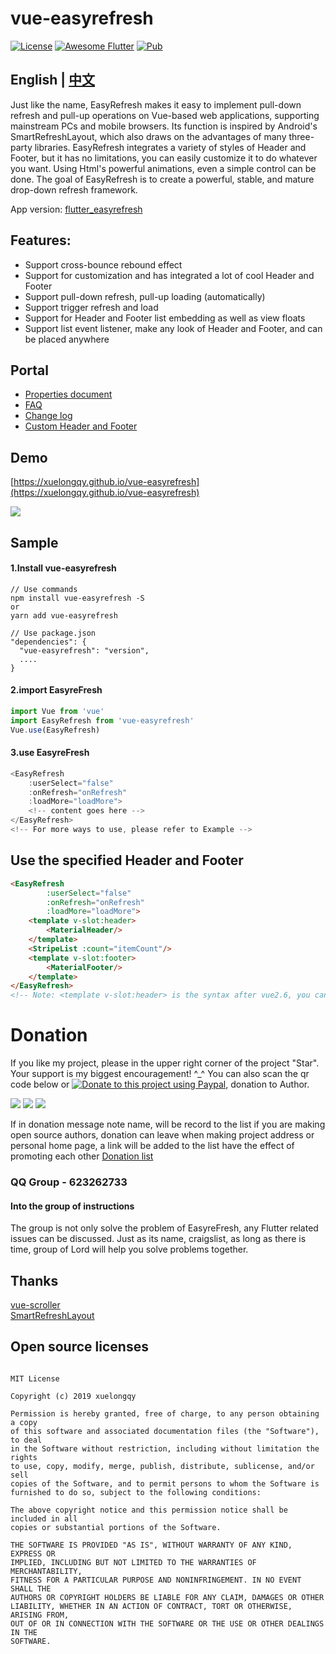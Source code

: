 # vue-easyrefresh

[![License](https://img.shields.io/badge/license-MIT-green.svg)](/LICENSE)
[![Awesome Flutter](https://img.shields.io/badge/Awesome-Vue-orange.svg)](https://vuejs.org)
[![Pub](https://img.shields.io/badge/npm-v1.0.1-orange.svg)](https://www.npmjs.com/package/vue-easyrefresh)

## English | [中文](https://github.com/xuelongqy/vue-easyrefresh/blob/master/README.md)

Just like the name, EasyRefresh makes it easy to implement pull-down refresh and pull-up operations on Vue-based web applications, supporting mainstream PCs and mobile browsers. Its function is inspired by Android's SmartRefreshLayout, which also draws on the advantages of many three-party libraries. EasyRefresh integrates a variety of styles of Header and Footer, but it has no limitations, you can easily customize it to do whatever you want. Using Html's powerful animations, even a simple control can be done. The goal of EasyRefresh is to create a powerful, stable, and mature drop-down refresh framework.

App version: [flutter_easyrefresh](https://github.com/xuelongqy/flutter_easyrefresh)

## Features:

 - Support cross-bounce rebound effect
 - Support for customization and has integrated a lot of cool Header and Footer
 - Support pull-down refresh, pull-up loading (automatically)
 - Support trigger refresh and load
 - Support for Header and Footer list embedding as well as view floats
 - Support list event listener, make any look of Header and Footer, and can be placed anywhere
 
## Portal

 - [Properties document](https://github.com/xuelongqy/vue-easyrefresh/blob/master/art/md/en/PROPERTY.md)
 - [FAQ](https://github.com/xuelongqy/vue-easyrefresh/blob/master/art/md/en/FAQ.md)
 - [Change log](https://github.com/xuelongqy/vue-easyrefresh/blob/master/art/md/en/CHANGELOG.md)
 - [Custom Header and Footer](https://github.com/xuelongqy/vue-easyrefresh/blob/master/art/md/en/CUSTOM_HEADER_FOOTER.md)

## Demo
[https://xuelongqy.github.io/vue-easyrefresh](https://xuelongqy.github.io/vue-easyrefresh)

![](https://raw.githubusercontent.com/xuelongqy/vue-easyrefresh/master/art/image/demo_QRCode.png)
 
## Sample
#### 1.Install vue-easyrefresh
```
// Use commands
npm install vue-easyrefresh -S
or
yarn add vue-easyrefresh

// Use package.json
"dependencies": {
  "vue-easyrefresh": "version",
  ....
}
```
#### 2.import EasyreFresh
```javascript
import Vue from 'vue'
import EasyRefresh from 'vue-easyrefresh'
Vue.use(EasyRefresh)
```
#### 3.use EasyreFresh
```javascript
<EasyRefresh
    :userSelect="false"
    :onRefresh="onRefresh"
    :loadMore="loadMore">
    <!-- content goes here -->
</EasyRefresh>
<!-- For more ways to use, please refer to Example -->
```

## Use the specified Header and Footer
```html
<EasyRefresh
        :userSelect="false"
        :onRefresh="onRefresh"
        :loadMore="loadMore">
    <template v-slot:header>
        <MaterialHeader/>
    </template>
    <StripeList :count="itemCount"/>
    <template v-slot:footer>
        <MaterialFooter/>
    </template>
</EasyRefresh>
<!-- Note: <template v-slot:header> is the syntax after vue2.6, you can still use <MaterialHeader slot="header"/> -->
```

# Donation
If you like my project, please in the upper right corner of the project "Star". Your support is my biggest encouragement! ^_^
You can also scan the qr code below or [![Donate to this project using Paypal](https://img.shields.io/badge/paypal-donate-yellow.svg)](https://www.paypal.com/cgi-bin/webscr?cmd=_s-xclick&hosted_button_id=334PPRBZTY3J8&source=url), donation to Author.

![](https://raw.githubusercontent.com/xuelongqy/donation/master/pay_alipay.jpg?raw=true) ![](https://raw.githubusercontent.com/xuelongqy/donation/master/pay_wxpay.jpg?raw=true) ![](https://raw.githubusercontent.com/xuelongqy/donation/master/pay_tencent.jpg?raw=true)

If in donation message note name, will be record to the list if you are making open source authors, donation can leave when making project address or personal home page, a link will be added to the list have the effect of promoting each other
[Donation list](https://github.com/xuelongqy/donation/blob/master/DONATIONLIST.md)

### QQ Group - 623262733
#### Into the group of instructions
The group is not only solve the problem of EasyreFresh, any Flutter related issues can be discussed. Just as its name, craigslist, as long as there is time, group of Lord will help you solve problems together.

## Thanks
[vue-scroller](https://github.com/wangdahoo/vue-scroller)   
[SmartRefreshLayout](https://github.com/scwang90/SmartRefreshLayout)  

## Open source licenses
 
```
 
MIT License

Copyright (c) 2019 xuelongqy

Permission is hereby granted, free of charge, to any person obtaining a copy
of this software and associated documentation files (the "Software"), to deal
in the Software without restriction, including without limitation the rights
to use, copy, modify, merge, publish, distribute, sublicense, and/or sell
copies of the Software, and to permit persons to whom the Software is
furnished to do so, subject to the following conditions:

The above copyright notice and this permission notice shall be included in all
copies or substantial portions of the Software.

THE SOFTWARE IS PROVIDED "AS IS", WITHOUT WARRANTY OF ANY KIND, EXPRESS OR
IMPLIED, INCLUDING BUT NOT LIMITED TO THE WARRANTIES OF MERCHANTABILITY,
FITNESS FOR A PARTICULAR PURPOSE AND NONINFRINGEMENT. IN NO EVENT SHALL THE
AUTHORS OR COPYRIGHT HOLDERS BE LIABLE FOR ANY CLAIM, DAMAGES OR OTHER
LIABILITY, WHETHER IN AN ACTION OF CONTRACT, TORT OR OTHERWISE, ARISING FROM,
OUT OF OR IN CONNECTION WITH THE SOFTWARE OR THE USE OR OTHER DEALINGS IN THE
SOFTWARE.

 
 ```
